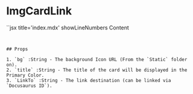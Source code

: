 
# ImgCardLink
``jsx title='index.mdx'  showLineNumbers
<ImgCardLink bg='/img/logo.png' title='Title' LinkTo='content-elemente-display'>
    Content
</ImgCardLink>
```


## Props

1. `bg` :String - The background Icon URL (From the `Static` folder on).
2. `title` :String - The title of the card will be displayed in the Primary Color.
3. `LinkTo` :String - The link destination (can be linked via `Docusaurus ID`).
